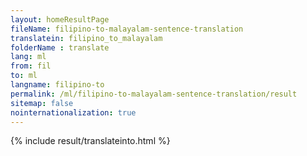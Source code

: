 ```yaml
---
layout: homeResultPage
fileName: filipino-to-malayalam-sentence-translation
translatein: filipino_to_malayalam
folderName : translate
lang: ml
from: fil
to: ml
langname: filipino-to
permalink: /ml/filipino-to-malayalam-sentence-translation/result
sitemap: false
nointernationalization: true
---
```

{% include result/translateinto.html %}

<script src="/js/result/translation.js" data-foldername="{{page.folderName}}" data-lang="{{page.lang}}"></script>
